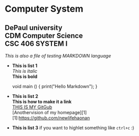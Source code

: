 
Computer System
=====
DePaul university    
CDM Computer Science     
CSC 406 SYSTEM I
-----
*This is also a file of testing MARKDOWN language*      

* **This is list 1**     
*This is italic*           
**This is bold**    


    void main ()
    {
    print("Hello Markdown");
    }

* **This is list 2**     
**This is how to make it a link**    
[THIS IS MY GitGub](https://github.com/newlifehaonan)     
[Anothervision of my homepage][1]      
[1]:https://github.com/newlifehaonan

* **This is list 3**
if you want to highlet something like `ctrl+c` :)


